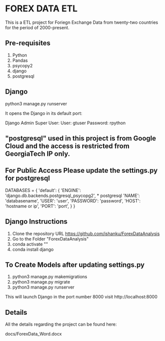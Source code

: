 # FOREX DATA ETL
This is a ETL project for Foriegn Exchange Data from twenty-two countries for the period of 2000-present.

## Pre-requisites

  1. Python
  2. Pandas
  3. psycopy2
  4. django
  5. postgresql
  
## Django 

python3 manage.py runserver

It opens the Django in its default port:

Django Admin Super User:
User: gtuser
Password: rpython

## "postgresql" used in this project is from Google Cloud and the access is restricted from GeorgiaTech IP only.




## For Public Access Please update the settings.py for postgresql
DATABASES = {
    'default': {
        'ENGINE': 'django.db.backends.postgresql_psycopg2', * postgresql
        'NAME': 'databasename',
        'USER': 'user',
        'PASSWORD': 'password',
        'HOST': 'hostname  or ip',
        'PORT': 'port',
    }
}

## Django Instructions
1. Clone the repository URL https://github.com/ishanku/ForexDataAnalysis
3. Go to the Folder "ForexDataAnalysis"
4. conda activate "<your virtual environment name>"
5. conda install django

## To Create Models after updating settings.py
1. python3 manage.py makemigrations
2. python3 manage.py migrate
3. python3 manage.py runserver

This will launch Django in the port number 8000 visit http://localhost:8000



## Details
  All the details regarding the project can be found here:


docs/ForexData_Word.docx
